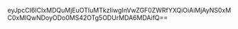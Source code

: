 eyJpcCI6ICIxMDQuMjEuOTIuMTkzIiwgInVwZGF0ZWRfYXQiOiAiMjAyNS0xMC0xMlQwNDoyODo0MS42OTg5ODUrMDA6MDAifQ==